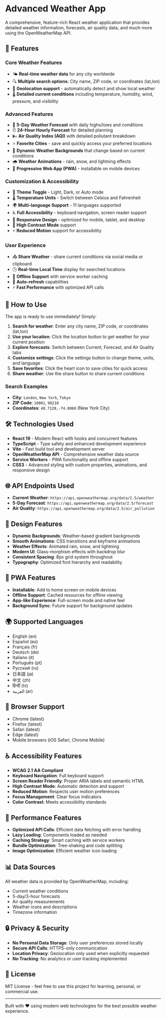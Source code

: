 # Advanced Weather App

A comprehensive, feature-rich React weather application that provides detailed weather information, forecasts, air quality data, and much more using the OpenWeatherMap API.

## 🌟 Features

### Core Weather Features
- 🌤️ **Real-time weather data** for any city worldwide
- 🔍 **Multiple search options**: City name, ZIP code, or coordinates (lat,lon)
- 📍 **Geolocation support** - automatically detect and show local weather
- 🌡️ **Detailed current conditions** including temperature, humidity, wind, pressure, and visibility

### Advanced Features
- 📅 **5-Day Weather Forecast** with daily highs/lows and conditions
- ⏰ **24-Hour Hourly Forecast** for detailed planning
- 🌬️ **Air Quality Index (AQI)** with detailed pollutant breakdown
- ⭐ **Favorite Cities** - save and quickly access your preferred locations
- 🎨 **Dynamic Weather Backgrounds** that change based on current conditions
- 🌧️ **Weather Animations** - rain, snow, and lightning effects
- 📱 **Progressive Web App (PWA)** - installable on mobile devices

### Customization & Accessibility
- 🌙 **Theme Toggle** - Light, Dark, or Auto mode
- 🌡️ **Temperature Units** - Switch between Celsius and Fahrenheit
- 🌍 **Multi-language Support** - 11 languages supported
- ♿ **Full Accessibility** - keyboard navigation, screen reader support
- 📱 **Responsive Design** - optimized for mobile, tablet, and desktop
- 🎯 **High Contrast Mode** support
- ⚡ **Reduced Motion** support for accessibility

### User Experience
- 📤 **Share Weather** - share current conditions via social media or clipboard
- 🕒 **Real-time Local Time** display for searched locations
- 💾 **Offline Support** with service worker caching
- 🔄 **Auto-refresh** capabilities
- ⚡ **Fast Performance** with optimized API calls

## 🚀 How to Use

The app is ready to use immediately! Simply:

1. **Search for weather**: Enter any city name, ZIP code, or coordinates (lat,lon)
2. **Use your location**: Click the location button to get weather for your current position
3. **Explore forecasts**: Switch between Current, Forecast, and Air Quality tabs
4. **Customize settings**: Click the settings button to change theme, units, and language
5. **Save favorites**: Click the heart icon to save cities for quick access
6. **Share weather**: Use the share button to share current conditions

### Search Examples
- **City**: `London`, `New York`, `Tokyo`
- **ZIP Code**: `10001`, `90210`
- **Coordinates**: `40.7128,-74.0060` (New York City)

## 🛠️ Technologies Used

- **React 19** - Modern React with hooks and concurrent features
- **TypeScript** - Type safety and enhanced development experience
- **Vite** - Fast build tool and development server
- **OpenWeatherMap API** - Comprehensive weather data source
- **Service Workers** - PWA functionality and offline support
- **CSS3** - Advanced styling with custom properties, animations, and responsive design

## 🌐 API Endpoints Used

- **Current Weather**: `https://api.openweathermap.org/data/2.5/weather`
- **5-Day Forecast**: `https://api.openweathermap.org/data/2.5/forecast`
- **Air Quality**: `https://api.openweathermap.org/data/2.5/air_pollution`

## 🎨 Design Features

- **Dynamic Backgrounds**: Weather-based gradient backgrounds
- **Smooth Animations**: CSS transitions and keyframe animations
- **Weather Effects**: Animated rain, snow, and lightning
- **Modern UI**: Glass-morphism effects with backdrop blur
- **Consistent Spacing**: 8px grid system throughout
- **Typography**: Optimized font hierarchy and readability

## 📱 PWA Features

- **Installable**: Add to home screen on mobile devices
- **Offline Support**: Cached resources for offline viewing
- **App-like Experience**: Full-screen mode and native feel
- **Background Sync**: Future support for background updates

## 🌍 Supported Languages

- English (en)
- Español (es)
- Français (fr)
- Deutsch (de)
- Italiano (it)
- Português (pt)
- Русский (ru)
- 日本語 (ja)
- 中文 (zh)
- हिन्दी (hi)
- العربية (ar)

## 🔧 Browser Support

- Chrome (latest)
- Firefox (latest)
- Safari (latest)
- Edge (latest)
- Mobile browsers (iOS Safari, Chrome Mobile)

## ♿ Accessibility Features

- **WCAG 2.1 AA Compliant**
- **Keyboard Navigation**: Full keyboard support
- **Screen Reader Friendly**: Proper ARIA labels and semantic HTML
- **High Contrast Mode**: Automatic detection and support
- **Reduced Motion**: Respects user motion preferences
- **Focus Management**: Clear focus indicators
- **Color Contrast**: Meets accessibility standards

## 🚀 Performance Features

- **Optimized API Calls**: Efficient data fetching with error handling
- **Lazy Loading**: Components loaded as needed
- **Caching Strategy**: Smart caching with service workers
- **Bundle Optimization**: Tree-shaking and code splitting
- **Image Optimization**: Efficient weather icon loading

## 📊 Data Sources

All weather data is provided by OpenWeatherMap, including:
- Current weather conditions
- 5-day/3-hour forecasts
- Air quality measurements
- Weather icons and descriptions
- Timezone information

## 🔒 Privacy & Security

- **No Personal Data Storage**: Only user preferences stored locally
- **Secure API Calls**: HTTPS-only communication
- **Location Privacy**: Geolocation only used when explicitly requested
- **No Tracking**: No analytics or user tracking implemented

## 📄 License

MIT License - feel free to use this project for learning, personal, or commercial use.

---

Built with ❤️ using modern web technologies for the best possible weather experience.